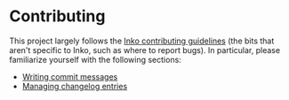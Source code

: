 # Contributing

This project largely follows the [Inko contributing
guidelines](https://docs.inko-lang.org/manual/main/guides/contributing/) (the
bits that aren't specific to Inko, such as where to report bugs). In particular,
please familiarize yourself with the following sections:

- [Writing commit messages](https://docs.inko-lang.org/manual/main/guides/contributing/#writing-commit-messages)
- [Managing changelog entries](https://docs.inko-lang.org/manual/main/guides/contributing/#changelog-entries)
